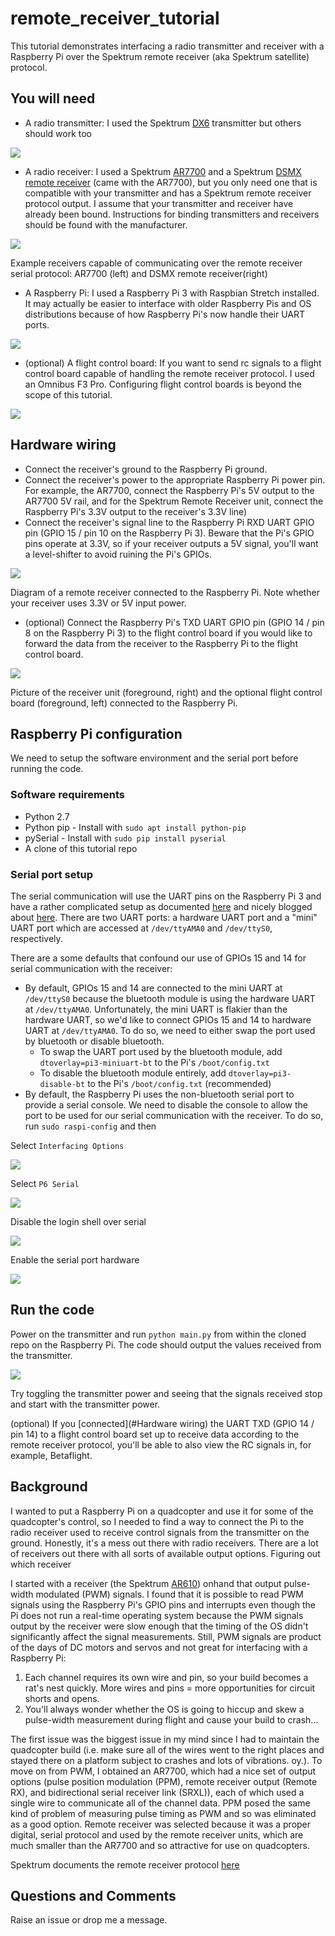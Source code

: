 # remote_receiver_tutorial

This tutorial demonstrates interfacing a radio transmitter and receiver with a
Raspberry Pi over the Spektrum remote receiver (aka Spektrum satellite)
protocol.

## You will need
* A radio transmitter: I used the Spektrum
[DX6](http://spektrumrc.com/Products/Default.aspx?ProdId=SPMR6750)
transmitter but others should work too

![](img/transmitter.jpg)


* A radio receiver: I used a Spektrum
[AR7700](http://spektrumrc.com/Products/Default.aspx?ProdID=SPMAR7700)
and a Spektrum
[DSMX remote receiver](http://spektrumrc.com/Products/Default.aspx?ProdID=SPM9645)
 (came with the AR7700), but you only need one that is compatible with
your transmitter and has a Spektrum remote receiver protocol output. I assume
that your transmitter and receiver have already been bound. Instructions
for binding transmitters and receivers should be found with the manufacturer.

![](img/receiver.jpg)

Example receivers capable of communicating over the remote receiver serial
protocol: AR7700 (left) and DSMX remote receiver(right)

* A Raspberry Pi: I used a Raspberry Pi 3 with Raspbian Stretch installed.
It may actually be easier to interface with older Raspberry Pis and OS 
distributions because of how Raspberry Pi's now handle their UART ports.

![](img/rpi.jpg)

* (optional) A flight control board: If you want to send rc signals to a flight
control board capable of handling the remote receiver protocol. I used an
Omnibus F3 Pro. Configuring flight control boards is beyond the scope of this
tutorial.

![](img/flight_control_board.jpg)

## Hardware wiring
* Connect the receiver's ground to the Raspberry Pi ground.
* Connect the receiver's power to the appropriate Raspberry Pi power
pin. For example, the AR7700, connect the Raspberry Pi's 5V output to the
AR7700 5V rail, and for the Spektrum Remote Receiver unit, connect the
Raspberry Pi's 3.3V output to the receiver's 3.3V line)
* Connect the receiver's signal line to the Raspberry Pi RXD UART GPIO pin
(GPIO 15 / pin 10 on the Raspberry Pi 3). Beware that the Pi's GPIO pins
operate at 3.3V, so if your receiver outputs a 5V signal, you'll want a
level-shifter to avoid ruining the Pi's GPIOs.

![](img/rx_rpi.png)

Diagram of a remote receiver connected to the Raspberry Pi. Note whether your
receiver uses 3.3V or 5V input power.

* (optional) Connect the Raspberry Pi's TXD UART GPIO pin (GPIO 14 / pin 8 on
the Raspberry Pi 3) to the flight control board if you would like to forward
the data from the receiver to the Raspberry Pi to the flight control board.

![](img/complete_build.jpg)

Picture of the receiver unit (foreground, right) and the optional flight
control board (foreground, left) connected to the Raspberry Pi.

## Raspberry Pi configuration

We need to setup the software environment and the serial port before running
the code.

### Software requirements
* Python 2.7
* Python pip - Install with `sudo apt install python-pip`
* pySerial - Install with `sudo pip install pyserial`
* A clone of this tutorial repo

### Serial port setup
The serial communication will use the UART pins on the Raspberry Pi 3 and have
a rather complicated setup as documented
[here](https://www.raspberrypi.org/documentation/configuration/uart.md)
and nicely blogged about
[here](https://spellfoundry.com/2016/05/29/configuring-gpio-serial-port-raspbian-jessie-including-pi-3/).
There are two UART ports: a hardware UART port and a "mini" UART port which are
accessed at `/dev/ttyAMA0` and `/dev/ttyS0`, respectively.

There are a some defaults that confound our use of GPIOs 15 and 14 for serial
communication with the receiver:
* By default, GPIOs 15 and 14 are connected to the mini UART at `/dev/ttyS0`
because the bluetooth module is using the hardware UART at `/dev/ttyAMA0`.
Unfortunately, the mini UART is flakier than the hardware UART, so we'd like to
connect GPIOs 15 and 14 to hardware UART at `/dev/ttyAMA0`. To do so, we need
to either swap the port used by bluetooth or disable bluetooth.
  * To swap the UART port used by the bluetooth module, add 
  `dtoverlay=pi3-miniuart-bt` to the Pi's `/boot/config.txt`
  * To disable the bluetooth module entirely, add
  `dtoverlay=pi3-disable-bt` to the Pi's `/boot/config.txt` (recommended)
* By default, the Raspberry Pi uses the non-bluetooth serial port to provide
a serial console. We need to disable the console to allow the port to be used
for our serial communication with the receiver. To do so, run
`sudo raspi-config` and then

Select `Interfacing Options`

![](img/rpi_config0.png)

Select `P6 Serial`

![](img/rpi_config1.png)

Disable the login shell over serial

![](img/rpi_config2.png)

Enable the serial port hardware

![](img/rpi_config3.png)

## Run the code
Power on the transmitter and run `python main.py` from within the cloned repo
on the Raspberry Pi. The code should output the values received from the
transmitter.

![](img/main_output.png)

Try toggling the transmitter power and seeing that the signals received stop
and start with the transmitter power. 

(optional) If you [connected](#Hardware wiring) the UART TXD (GPIO 14 / pin 14)
to a flight control board set up to receive data according to the remote
receiver protocol, you'll be able to also view the RC signals in, for example,
Betaflight.

## Background
I wanted to put a Raspberry Pi on a quadcopter and use it for some of the
quadcopter's control, so I needed to find a way to connect the Pi to the radio
receiver used to receive control signals from the transmitter on the ground.
Honestly, it's a mess out there with radio receivers. There are a lot of
receivers out there with all sorts of available output options. Figuring out
which receiver 

I started with a receiver (the Spektrum 
[AR610](http://spektrumrc.com/Products/Default.aspx?ProdID=SPMAR610))
onhand that output pulse-width modulated (PWM) signals.
I found that it is possible to read PWM signals using the Raspberry Pi's GPIO
pins and interrupts even though the Pi does not run a real-time operating
system because the PWM signals output by the receiver were slow
enough that the timing of the OS didn't significantly affect the signal
measurements. Still, PWM signals are product of the days of DC motors and
servos and not great for interfacing with a Raspberry Pi:
1. Each channel requires its own wire and pin, so your build becomes
a rat's nest quickly. More wires and pins = more opportunities for circuit
shorts and opens.
2. You'll always wonder whether the OS is going to hiccup and skew a
pulse-width measurement during flight and cause your build to crash...

The first issue was the biggest issue in my mind since I had to maintain the
quadcopter build (i.e. make sure all of the wires went to the right places and
stayed there on a platform subject to crashes and lots of vibrations. oy.).
To move on from PWM, I obtained an AR7700, which had a nice set of output
options (pulse position modulation (PPM), remote receiver output (Remote RX),
and bidirectional serial receiver link (SRXL)),
each of which used a single wire to communicate all of the channel data.
PPM posed the same kind of problem of measuring pulse timing as PWM and so was
eliminated as a good option. Remote receiver was selected because it was a
proper digital, serial protocol and used by the remote receiver units, which
are much smaller than the AR7700 and so attractive for use on quadcopters.

Spektrum documents the remote receiver protocol
[here](https://www.spektrumrc.com/ProdInfo/Files/Remote%20Receiver%20Interfacing%20Rev%20A.pdf)

## Questions and Comments
Raise an issue or drop me a message.
